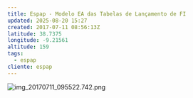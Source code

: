 ```yaml
---
title: Espap - Modelo EA das Tabelas de Lançamento de FI
updated: 2025-08-20 15:27
created: 2017-07-11 08:56:13Z
latitude: 38.7375
longitude: -9.21561
altitude: 159
tags:
  - espap
cliente: espap
---
```


![img_20170711_095522.742.png](img_20170711_095522.742.png)